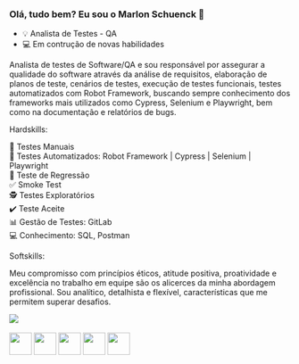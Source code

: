 ### Olá, tudo bem? Eu sou o Marlon Schuenck 👋

- 💡 Analista de Testes - QA
- 💻 Em contrução de novas habilidades

 Analista de testes de Software/QA e sou responsável por assegurar a qualidade do software através da análise de requisitos, elaboração de planos de teste, cenários de testes, execução de testes funcionais, testes automatizados com Robot Framework, buscando sempre conhecimento dos frameworks mais utilizados como Cypress, Selenium e Playwright, bem como na documentação e relatórios de bugs.

Hardskills: 

 🧪 Testes Manuais
 <br>
 🤖 Testes Automatizados: Robot Framework | Cypress | Selenium | Playwright
 <br>
 🔄 Teste de Regressão
 <br>
 ✅  Smoke Test
 <br>
 🕵️ Testes Exploratórios
 <br>
 ✔️ Teste Aceite
 <br>
 📊 Gestão de Testes: GitLab
 <br>
 💻 Conhecimento: SQL, Postman

Softskills: 

Meu compromisso com princípios éticos, atitude positiva, proatividade e excelência no trabalho em equipe são os alicerces da minha abordagem profissional. Sou analítico, detalhista e flexível, características que me permitem superar desafios.

 <div>
  <a href="https://www.linkedin.com/in/marlon-schuenck-818892289/" target="_blank"><img src="https://img.shields.io/badge/-LinkedIn-%230077B5?style=for-the-badge&logo=linkedin&logoColor=white" target="_blank"></a>   

  <div style="display: inline_bock"><br>

  <img align="center" height="40" width="40" src="https://progsoft.net/images/original_images/r/o/b/robot-framework-icon-4eecbbfdc323012b456971bcf1e711595fdc1a41.png" />
  
  <img align="center" height="40" width="40" src="https://www.svgrepo.com/show/354202/postman-icon.svg" />
  
  <img align="center" height="40" width="40" src="https://www.svgrepo.com/show/353397/android-icon.svg" />
    
  <img align="center" height="40" width="40" src="https://www.svgrepo.com/show/373542/cypress.svg" />

  <img img align="center" height="40" width="40" src="https://cdn.jsdelivr.net/gh/devicons/devicon/icons/javascript/javascript-original.svg" />
          
  </div>
  

